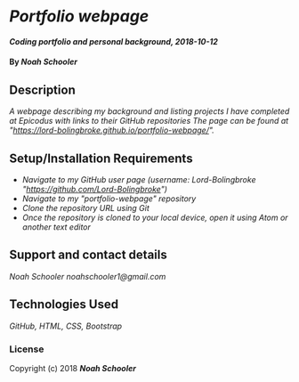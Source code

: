 # _Portfolio webpage_

#### _Coding portfolio and personal background, 2018-10-12_

#### By _**Noah Schooler**_

## Description
_A webpage describing my background and listing projects I have completed at Epicodus with links to their GitHub repositories The page can be found at "https://lord-bolingbroke.github.io/portfolio-webpage/"._

## Setup/Installation Requirements
* _Navigate to my GitHub user page (username: Lord-Bolingbroke "https://github.com/Lord-Bolingbroke")_
* _Navigate to my "portfolio-webpage" repository_
* _Clone the repository URL using Git_
* _Once the repository is cloned to your local device, open  it using Atom or another text editor_

## Support and contact details
_Noah Schooler noahschooler1@gmail.com_

## Technologies Used
_GitHub, HTML, CSS, Bootstrap_

### License
Copyright (c) 2018 **_Noah Schooler_**
